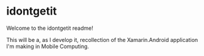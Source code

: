 # idontgetit

Welcome to the idontgetit readme! 

This will be a, as I develop it, recollection of the Xamarin.Android application I'm making in Mobile Computing.
